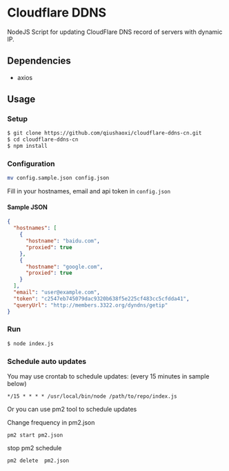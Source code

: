 # Cloudflare DDNS

NodeJS Script for updating CloudFlare DNS record of servers with dynamic IP.

## Dependencies

- axios

## Usage

### Setup

```sh
$ git clone https://github.com/qiushaoxi/cloudflare-ddns-cn.git
$ cd cloudflare-ddns-cn
$ npm install
```

### Configuration

```sh
mv config.sample.json config.json
```
Fill in your hostnames, email and api token in `config.json`

#### Sample JSON

```json
{
  "hostnames": [
    {
      "hostname": "baidu.com",
      "proxied": true
    },
    {
      "hostname": "google.com",
      "proxied": true
    }
  ],
  "email": "user@example.com",
  "token": "c2547eb745079dac9320b638f5e225cf483cc5cfdda41",
  "queryUrl": "http://members.3322.org/dyndns/getip"
}
```

### Run

```sh
$ node index.js
```

### Schedule auto updates

You may use crontab to schedule updates: (every 15 minutes in sample below)

```
*/15 * * * * /usr/local/bin/node /path/to/repo/index.js
```

Or you can use pm2 tool to schedule updates

Change frequency in pm2.json

```
pm2 start pm2.json
```

stop pm2 schedule

```
pm2 delete  pm2.json
```